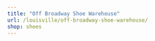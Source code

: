 ```yaml
---
title: "Off Broadway Shoe Warehouse"
url: /louisville/off-broadway-shoe-warehouse/
shop: shoes
---
```

